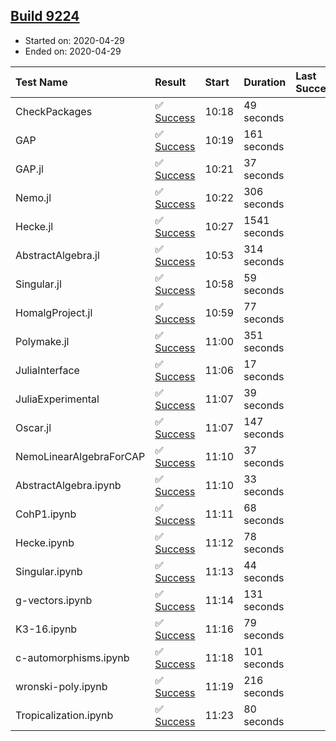 ## [Build 9224](https://oscarci.mathematik.uni-kl.de/job/oscar/9224/)

* Started on: 2020-04-29
* Ended on: 2020-04-29

| Test Name    | Result | Start | Duration | Last Success | First Failure |
|:-------------|:-------|:------|:---------|:-------------|:--------------|
| CheckPackages | ✅ [Success](https://oscarci.mathematik.uni-kl.de/job/oscar/9224/artifact/logs/build-9224/CheckPackages.log) | 10:18 | 49 seconds |  |  |
| GAP | ✅ [Success](https://oscarci.mathematik.uni-kl.de/job/oscar/9224/artifact/logs/build-9224/GAP.log) | 10:19 | 161 seconds |  |  |
| GAP.jl | ✅ [Success](https://oscarci.mathematik.uni-kl.de/job/oscar/9224/artifact/logs/build-9224/GAP.jl.log) | 10:21 | 37 seconds |  |  |
| Nemo.jl | ✅ [Success](https://oscarci.mathematik.uni-kl.de/job/oscar/9224/artifact/logs/build-9224/Nemo.jl.log) | 10:22 | 306 seconds |  |  |
| Hecke.jl | ✅ [Success](https://oscarci.mathematik.uni-kl.de/job/oscar/9224/artifact/logs/build-9224/Hecke.jl.log) | 10:27 | 1541 seconds |  |  |
| AbstractAlgebra.jl | ✅ [Success](https://oscarci.mathematik.uni-kl.de/job/oscar/9224/artifact/logs/build-9224/AbstractAlgebra.jl.log) | 10:53 | 314 seconds |  |  |
| Singular.jl | ✅ [Success](https://oscarci.mathematik.uni-kl.de/job/oscar/9224/artifact/logs/build-9224/Singular.jl.log) | 10:58 | 59 seconds |  |  |
| HomalgProject.jl | ✅ [Success](https://oscarci.mathematik.uni-kl.de/job/oscar/9224/artifact/logs/build-9224/HomalgProject.jl.log) | 10:59 | 77 seconds |  |  |
| Polymake.jl | ✅ [Success](https://oscarci.mathematik.uni-kl.de/job/oscar/9224/artifact/logs/build-9224/Polymake.jl.log) | 11:00 | 351 seconds |  |  |
| JuliaInterface | ✅ [Success](https://oscarci.mathematik.uni-kl.de/job/oscar/9224/artifact/logs/build-9224/JuliaInterface.log) | 11:06 | 17 seconds |  |  |
| JuliaExperimental | ✅ [Success](https://oscarci.mathematik.uni-kl.de/job/oscar/9224/artifact/logs/build-9224/JuliaExperimental.log) | 11:07 | 39 seconds |  |  |
| Oscar.jl | ✅ [Success](https://oscarci.mathematik.uni-kl.de/job/oscar/9224/artifact/logs/build-9224/Oscar.jl.log) | 11:07 | 147 seconds |  |  |
| NemoLinearAlgebraForCAP | ✅ [Success](https://oscarci.mathematik.uni-kl.de/job/oscar/9224/artifact/logs/build-9224/NemoLinearAlgebraForCAP.log) | 11:10 | 37 seconds |  |  |
| AbstractAlgebra.ipynb | ✅ [Success](https://oscarci.mathematik.uni-kl.de/job/oscar/9224/artifact/logs/build-9224/AbstractAlgebra.ipynb.log) | 11:10 | 33 seconds |  |  |
| CohP1.ipynb | ✅ [Success](https://oscarci.mathematik.uni-kl.de/job/oscar/9224/artifact/logs/build-9224/CohP1.ipynb.log) | 11:11 | 68 seconds |  |  |
| Hecke.ipynb | ✅ [Success](https://oscarci.mathematik.uni-kl.de/job/oscar/9224/artifact/logs/build-9224/Hecke.ipynb.log) | 11:12 | 78 seconds |  |  |
| Singular.ipynb | ✅ [Success](https://oscarci.mathematik.uni-kl.de/job/oscar/9224/artifact/logs/build-9224/Singular.ipynb.log) | 11:13 | 44 seconds |  |  |
| g-vectors.ipynb | ✅ [Success](https://oscarci.mathematik.uni-kl.de/job/oscar/9224/artifact/logs/build-9224/g-vectors.ipynb.log) | 11:14 | 131 seconds |  |  |
| K3-16.ipynb | ✅ [Success](https://oscarci.mathematik.uni-kl.de/job/oscar/9224/artifact/logs/build-9224/K3-16.ipynb.log) | 11:16 | 79 seconds |  |  |
| c-automorphisms.ipynb | ✅ [Success](https://oscarci.mathematik.uni-kl.de/job/oscar/9224/artifact/logs/build-9224/c-automorphisms.ipynb.log) | 11:18 | 101 seconds |  |  |
| wronski-poly.ipynb | ✅ [Success](https://oscarci.mathematik.uni-kl.de/job/oscar/9224/artifact/logs/build-9224/wronski-poly.ipynb.log) | 11:19 | 216 seconds |  |  |
| Tropicalization.ipynb | ✅ [Success](https://oscarci.mathematik.uni-kl.de/job/oscar/9224/artifact/logs/build-9224/Tropicalization.ipynb.log) | 11:23 | 80 seconds |  |  |
